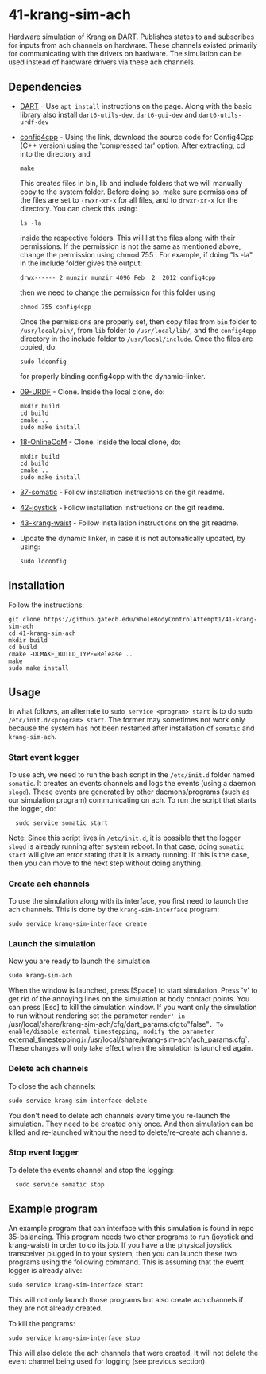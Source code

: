 # 41-krang-sim-ach
Hardware simulation of Krang on DART. Publishes states to and subscribes for inputs from ach channels on hardware. These channels existed primarily for communicating with the drivers on hardware. The simulation can be used instead of hardware drivers via these ach channels.

## Dependencies

- [DART](https://dartsim.github.io/install_dart_on_ubuntu.html) - Use `apt install` instructions on the page. Along with the basic library also install `dart6-utils-dev`, `dart6-gui-dev` and `dart6-utils-urdf-dev`
- [config4cpp](http://www.config4star.org/) - Using the link, download the source code for Config4Cpp (C++ version) using the 'compressed tar' option. After extracting, cd into the directory and

      make
  This creates files in bin, lib and include folders that we will manually copy to the system folder. Before doing so, make sure permissions of the files are set to `-rwxr-xr-x` for all files, and to `drwxr-xr-x` for the directory. You can check this using:

      ls -la
  inside the respective folders. This will list the files along with their permissions. If the permission is not the same as mentioned above, change the permission using chmod 755 <file-name>. For example, if doing "ls -la" in the include folder gives the output:

      drwx------ 2 munzir munzir 4096 Feb  2  2012 config4cpp
  then we need to change the permission for this folder using

      chmod 755 config4cpp
  Once the permissions are properly set, then copy files from `bin` folder to `/usr/local/bin/`, from `lib` folder to `/usr/local/lib/`, and the `config4cpp` directory in the include folder to `/usr/local/include`. Once the files are copied, do:

      sudo ldconfig
  for properly binding config4cpp with the dynamic-linker.
- [09-URDF](https://github.gatech.edu/WholeBodyControlAttempt1/09-URDF) - Clone. Inside the local clone, do:

      mkdir build
      cd build
      cmake ..
      sudo make install
- [18-OnlineCoM](https://github.gatech.edu/WholeBodyControlAttempt1/18-OnlineCoM) - Clone. Inside the local clone, do:

      mkdir build
      cd build
      cmake ..
      sudo make install
- [37-somatic](https://github.gatech.edu/WholeBodyControlAttempt1/37-somatic) - Follow installation instructions on the git readme.
- [42-joystick](https://github.gatech.edu/WholeBodyControlAttempt1/42-joystick) - Follow installation instructions on the git readme.
- [43-krang-waist](https://github.gatech.edu/WholeBodyControlAttempt1/43-krang-waist) - Follow installation instructions on the git readme.
- Update the dynamic linker, in case it is not automatically updated, by using:

      sudo ldconfig

## Installation

Follow the instructions:

    git clone https://github.gatech.edu/WholeBodyControlAttempt1/41-krang-sim-ach
    cd 41-krang-sim-ach
    mkdir build
    cd build
    cmake -DCMAKE_BUILD_TYPE=Release ..
    make
    sudo make install

## Usage

In what follows, an alternate to `sudo service <program> start` is to do `sudo /etc/init.d/<program> start`. The former may sometimes not work only because the system has not been restarted after installation of `somatic` and `krang-sim-ach`.

### Start event logger
To use ach, we need to run the bash script in the `/etc/init.d` folder named `somatic`. It creates an events channels and logs the events (using a daemon `slogd`). These events are generated by other daemons/programs (such as our simulation program) communicating on ach. To run the script that starts the logger, do:

      sudo service somatic start

Note: Since this script lives in `/etc/init.d`, it is possible that the logger `slogd` is already running after system reboot. In that case, doing `somatic start` will give an error stating that it is already running. If this is the case, then you can move to the next step without doing anything.

### Create ach channels
To use the simulation along with its interface, you first need to launch the ach channels. This is done by the `krang-sim-interface` program:

    sudo service krang-sim-interface create

### Launch the simulation
Now you are ready to launch the simulation

    sudo krang-sim-ach

When the window is launched, press [Space] to start simulation. Press 'v' to get rid of the annoying lines on the simulation at body contact points. You can press [Esc] to kill the simulation window. If you want only the simulation to run without rendering set the parameter `render' in `/usr/local/share/krang-sim-ach/cfg/dart_params.cfg` to `"false"`. To enable/disable external timestepping, modify the parameter `external_timestepping` in `/usr/local/share/krang-sim-ach/ach_params.cfg`. These changes will only take effect when the simulation is launched again.

### Delete ach channels
To close the ach channels:

    sudo service krang-sim-interface delete
    
You don't need to delete ach channels every time you re-launch the simulation. They need to be created only once. And then simulation can be killed and re-launched withou the need to delete/re-create ach channels.

### Stop event logger
To delete the events channel and stop the logging:

      sudo service somatic stop

## Example program

An example program that can interface with this simulation is found in repo [35-balancing](https://github.gatech.edu/WholeBodyControlAttempt1/35-balancing). This program needs two other programs to run (joystick and krang-waist) in order to do its job. If you have a the physical joystick transceiver plugged in to your system, then you can launch these two programs using the following command. This is assuming that the event logger is already alive:

    sudo service krang-sim-interface start

This will not only launch those programs but also create ach channels if they are not already created.

To kill the programs:

    sudo service krang-sim-interface stop

This will also delete the ach channels that were created. It will not delete the event channel being used for logging (see previous section).
